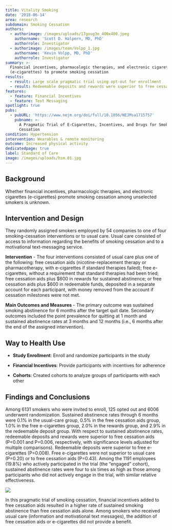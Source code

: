 ```yaml
---
title: Vitality Smoking
date: '2018-06-14'
area: research
subdomain: Smoking Cessation
authors:
  - authorimage: /images/uploads/17goug3o_400x400.jpeg
    authorname: 'Scott D. Halpern, MD, PhD'
    authorrole: Investigator
  - authorimage: /images/team/Volpp_1.jpg
    authorname: 'Kevin Volpp, MD, PhD'
    authorrole: Investigator
summary: >-
  Financial incentives, pharmacologic therapies, and electronic cigarettes
  (e-cigarettes) to promote smoking cessation
results:
  - result: Large scale pragmatic trial using opt-out for enrollment
  - result: Redeemable deposits and rewards were superior to free cessation aids
features:
  - feature: Financial Incentives
  - feature: Text Messaging
spotlight: true
pubs:
  - pubURL: 'https://www.nejm.org/doi/full/10.1056/NEJMsa1715757'
    pubname: >-
      A Pragmatic Trial of E-Cigarettes, Incentives, and Drugs for Smoking
      Cessation
condition: Hypertension
intervention: Wearables & remote monitoring
outcome: Increased physical activity
dedicatedpage: true
label: Standard of Care 
image: /images/uploads/hsm.01.jpg
---
```

## Background

Whether financial incentives, pharmacologic therapies, and electronic cigarettes (e-cigarettes) promote smoking cessation among unselected smokers is unknown.

## Intervention and Design

They randomly assigned smokers employed by 54 companies to one of four smoking-cessation interventions or to usual care. Usual care consisted of access to information regarding the benefits of smoking cessation and to a motivational text-messaging service. 

**Intervention** - The four interventions consisted of usual care plus one of the following: free cessation aids (nicotine-replacement therapy or pharmacotherapy, with e-cigarettes if standard therapies failed); free e-cigarettes, without a requirement that standard therapies had been tried; free cessation aids plus $600 in rewards for sustained abstinence; or free cessation aids plus $600 in redeemable funds, deposited in a separate account for each participant, with money removed from the account if cessation milestones were not met. 

**Main Outcomes and Measures** - The primary outcome was sustained smoking abstinence for 6 months after the target quit date. Secondary outcomes included the point prevalence for quitting at 1 month and sustained abstinence rates at 3 months and 12 months (i.e., 6 months after the end of the assigned intervention).

## Way to Health Use

- **Study Enrollment**: Enroll and randomize participants in the study

- **Financial Incentives**: Provide participants with incentives for adherence

- **Cohorts**: Created cohorts to analyze groups of participants with each other

## Findings and Conclusions

Among 6131 smokers who were invited to enroll, 125 opted out and 6006 underwent randomization. Sustained abstinence rates through 6 months were 0.1% in the usual-care group, 0.5% in the free cessation aids group, 1.0% in the free e-cigarettes group, 2.0% in the rewards group, and 2.9% in the redeemable deposit group. With respect to sustained abstinence rates, redeemable deposits and rewards were superior to free cessation aids (P<0.001 and P=0.006, respectively, with significance levels adjusted for multiple comparisons). Redeemable deposits were superior to free e-cigarettes (P=0.008). Free e-cigarettes were not superior to usual care (P=0.20) or to free cessation aids (P=0.43). Among the 1191 employees (19.8%) who actively participated in the trial (the “engaged” cohort), sustained abstinence rates were four to six times as high as those among participants who did not actively engage in the trial, with similar relative effectiveness.

![](/images/uploads/screen-shot-2018-08-30-at-9.32.19-pm.png)

In this pragmatic trial of smoking cessation, financial incentives added to free cessation aids resulted in a higher rate of sustained smoking abstinence than free cessation aids alone. Among smokers who received usual care (information and motivational text messages), the addition of free cessation aids or e-cigarettes did not provide a benefit.
